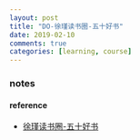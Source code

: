 ```yaml
---
layout: post
title: "DO-徐瑾读书圈-五十好书"
date: 2019-02-10
comments: true
categories: [learning, course]
---
```


### notes



#### reference
* [徐瑾读书圈-五十好书](https://wx.zsxq.com/dweb/#/index/455488815248)